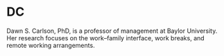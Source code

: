 # DC

Dawn S. Carlson, PhD, is a professor of management at Baylor University. Her research focuses on the work–family interface, work breaks, and remote working arrangements.